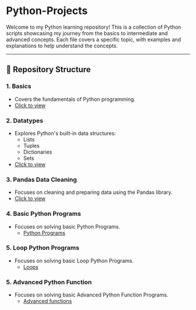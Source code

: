 # Python-Projects

Welcome to my Python learning repository! This is a collection of Python scripts showcasing my journey from the basics to intermediate and advanced concepts. Each file covers a specific topic, with examples and explanations to help understand the concepts.

---
## 📂 Repository Structure

### 1. **Basics**
- Covers the fundamentals of Python programming.
- [Click to view](https://github.com/pooja2434/Python-Projects/blob/main/Basics.ipynb)

### 2. **Datatypes**
   - Explores Python's built-in data structures:
     - Lists
     - Tuples
     - Dictionaries
     - Sets
  - [Click to view](https://github.com/pooja2434/Python-Projects/blob/main/Datatypes.ipynb)

### 3. **Pandas Data Cleaning**
   - Focuses on cleaning and preparing data using the Pandas library.
   - [Click to view](https://github.com/pooja2434/Python-Projects/blob/main/Pandas%20Data%20Cleaning.ipynb)

### 4. **Basic Python Programs**
- Focuses on solving basic Python Programs.
  * [Python Programs](https://github.com/pooja2434/Python-Projects/blob/main/Basic%20Python%20programs.ipynb)

### 5. **Loop Python Programs**
- Focuses on solving basic Loop Python Programs.
  * [Loops](https://github.com/pooja2434/Python-Projects/blob/main/Loops%20Progams.ipynb)
 
### 5. **Advanced Python Function**
- Focuses on solving basic Advanced Python Function Programs.
  * [Advanced functions](https://github.com/pooja2434/Python-Projects/blob/main/Advanced%20Functions.ipynb)
